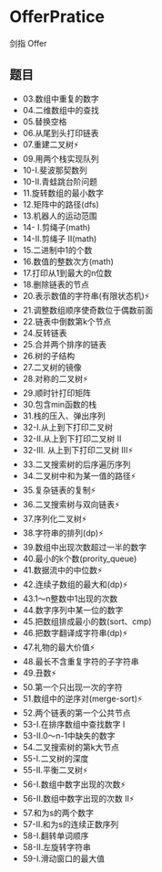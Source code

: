 # OfferPratice
剑指 Offer

## 题目
- 03.数组中重复的数字
- 04.二维数组中的查找
- 05.替换空格  
- 06.从尾到头打印链表
- 07.重建二叉树⚡
- 09.用两个栈实现队列
- 10-I.斐波那契数列
- 10-II.青蛙跳台阶问题
- 11.旋转数组的最小数字
- 12.矩阵中的路径(dfs)
- 13.机器人的运动范围
- 14- I.剪绳子(math)
- 14-II.剪绳子 II(math)
- 15.二进制中1的个数
- 16.数值的整数次方(math)
- 17.打印从1到最大的n位数
- 18.删除链表的节点
- 20.表示数值的字符串(有限状态机)⚡
- 21.调整数组顺序使奇数位于偶数前面
- 22.链表中倒数第k个节点
- 24.反转链表
- 25.合并两个排序的链表
- 26.树的子结构
- 27.二叉树的镜像
- 28.对称的二叉树⚡
- 29.顺时针打印矩阵
- 30.包含min函数的栈
- 31.栈的压入、弹出序列
- 32-I.从上到下打印二叉树
- 32-II.从上到下打印二叉树 II
- 32-III. 从上到下打印二叉树 III⚡
- 33.二叉搜索树的后序遍历序列
- 34.二叉树中和为某一值的路径⚡
- 35.复杂链表的复制⚡
- 36.二叉搜索树与双向链表⚡
- 37.序列化二叉树⚡
- 38.字符串的排列(dp)⚡
- 39.数组中出现次数超过一半的数字
- 40.最小的k个数(prority_queue)
- 41.数据流中的中位数⚡
- 42.连续子数组的最大和(dp)⚡
- 43.1～n整数中1出现的次数
- 44.数字序列中某一位的数字
- 45.把数组排成最小的数(sort、cmp)
- 46.把数字翻译成字符串(dp)⚡
- 47.礼物的最大价值⚡
- 48.最长不含重复字符的子字符串
- 49.丑数⚡
- 50.第一个只出现一次的字符
- 51.数组中的逆序对(merge-sort)⚡
- 52.两个链表的第一个公共节点
- 53-I.在排序数组中查找数字 I
- 53-II.0～n-1中缺失的数字
- 54.二叉搜索树的第k大节点
- 55-I.二叉树的深度
- 55-II.平衡二叉树⚡
- 56-I.数组中数字出现的次数⚡
- 56-II.数组中数字出现的次数 II⚡
- 57.和为s的两个数字
- 57-II.和为s的连续正数序列
- 58-I.翻转单词顺序
- 58-II.左旋转字符串
- 59-I.滑动窗口的最大值